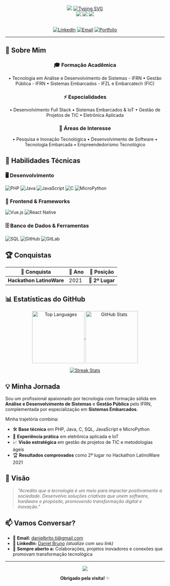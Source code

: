 <div align="center">

<!-- Header -->
<img src="https://capsule-render.vercel.app/api?type=waving&color=008B8B&height=120&section=header" />

<!-- Typing Animation -->
<a href="https://git.io/typing-svg">
  <img src="https://readme-typing-svg.herokuapp.com?font=Fira+Code&size=35&pause=1000&color=2B94C3&width=1150&lines=Olá!+Meu+nome+é+Daniel+Bruno;Desenvolvedor+Full+Stack+e+Embarcados;Seja+Bem-vindo+ao+meu+perfil!" alt="Typing SVG" />
</a>

<!-- Badges -->
<div align="center">
  <img src="https://img.shields.io/badge/Full%20Stack-Developer-008B8B?style=for-the-badge" />
  <img src="https://img.shields.io/badge/Embedded-IoT-2B94C3?style=for-the-badge" />
  <img src="https://img.shields.io/badge/Project%20Management-AGILE-008B8B?style=for-the-badge" />
</div>

<br/>

<!-- Social Links -->
[![LinkedIn](https://img.shields.io/badge/LinkedIn-0077B5?style=for-the-badge&logo=linkedin&logoColor=white)](https://linkedin.com/in/seu-perfil)
[![Email](https://img.shields.io/badge/Email-D14836?style=for-the-badge&logo=gmail&logoColor=white)](mailto:danielbrito.ti@gmail.com)
[![Portfolio](https://img.shields.io/badge/Portfolio-000000?style=for-the-badge&logo=About.me&logoColor=white)](https://seu-portfolio.com)

</div>

---

## 🚀 Sobre Mim

<div align="center">

### 🎓 **Formação Acadêmica**
• Tecnologia em Análise e Desenvolvimento de Sistemas - IFRN
• Gestão Pública - IFRN
• Sistemas Embarcados - IFZL e Embarcatech (FIC)


### ⚡ **Especialidades**
• Desenvolvimento Full Stack
• Sistemas Embarcados & IoT
• Gestão de Projetos de TIC
• Eletrônica Aplicada


### 🔭 **Áreas de Interesse**
• Pesquisa e Inovação Tecnológica
• Desenvolvimento de Software
• Tecnologia Embarcada
• Empreendedorismo Tecnológico


</div>

## 💼 Habilidades Técnicas

### 🖥️ **Desenvolvimento**
![PHP](https://img.shields.io/badge/PHP-777BB4?style=for-the-badge&logo=php&logoColor=white)
![Java](https://img.shields.io/badge/Java-ED8B00?style=for-the-badge&logo=java&logoColor=white)
![JavaScript](https://img.shields.io/badge/JavaScript-F7DF1E?style=for-the-badge&logo=javascript&logoColor=black)
![C](https://img.shields.io/badge/C-00599C?style=for-the-badge&logo=c&logoColor=white)
![MicroPython](https://img.shields.io/badge/MicroPython-2B5B84?style=for-the-badge&logo=python&logoColor=white)

### 🎨 **Frontend & Frameworks**
![Vue.js](https://img.shields.io/badge/Vue.js-4FC08D?style=for-the-badge&logo=vue.js&logoColor=white)
![React Native](https://img.shields.io/badge/React_Native-20232A?style=for-the-badge&logo=react&logoColor=61DAFB)

### 🗄️ **Banco de Dados & Ferramentas**
![SQL](https://img.shields.io/badge/SQL-4479A1?style=for-the-badge&logo=postgresql&logoColor=white)
![GitHub](https://img.shields.io/badge/GitHub-100000?style=for-the-badge&logo=github&logoColor=white)
![GitLab](https://img.shields.io/badge/GitLab-330F63?style=for-the-badge&logo=gitlab&logoColor=white)

## 🏆 Conquistas

<div align="center">

| **🎯 Conquista** | **📅 Ano** | **🏅 Posição** |
|------------------|------------|----------------|
| **Hackathon LatinoWare** | 2021 | **🥈 2º Lugar** |

</div>

## 📊 Estatísticas do GitHub

<div align="center">

<!-- Stats Grid -->
<p align="center">
  <a href="https://github.com/anuraghazra/github-readme-stats">
    <img height="165" align="center" src="https://github-readme-stats.vercel.app/api/top-langs?username=DanielBrunno&layout=compact&langs_count=8&theme=nord&title_color=008B8B&bg_color=151515&border_color=323232&locale=pt-br" alt="Top Languages" />
  </a>
  <a href="https://github.com/anuraghazra/github-readme-stats">
    <img height="165" align="center" src="https://github-readme-stats.vercel.app/api?username=DanielBrunno&show_icons=true&theme=nord&title_color=008B8B&icon_color=2B94C3&bg_color=151515&border_color=323232&locale=pt-br&include_all_commits=true&count_private=true" alt="GitHub Stats" />
  </a>
</p>

<!-- Streak Stats -->
<p align="center">
  <a href="https://github.com/DenverCoder1/github-readme-streak-stats">
    <img align="center" src="https://github-readme-streak-stats.herokuapp.com/?user=DanielBrunno&theme=dark&ring=008B8B&fire=2B94C3&currStreakLabel=008B8B&border=323232&sideNums=FFFFFF&currStreakNum=FFFFFF&sideLabels=FFFFFF&locale=pt_br" alt="Streak Stats" />
  </a>
</p>

</div>

## 💡 Minha Jornada

Sou um profissional apaixonado por tecnologia com formação sólida em **Análise e Desenvolvimento de Sistemas** e **Gestão Pública** pelo IFRN, complementada por especialização em **Sistemas Embarcados**. 

Minha trajetória combina:
- 🛠 **Base técnica** em PHP, Java, C, SQL, JavaScript e MicroPython
- 🔌 **Experiência prática** em eletrônica aplicada e IoT
- 📈 **Visão estratégica** em gestão de projetos de TIC e metodologias ágeis
- 🏆 **Resultados comprovados** como 2º lugar no Hackathon LatinoWare 2021

## 🌟 Visão

> *"Acredito que a tecnologia é um meio para impactar positivamente a sociedade. Desenvolvo soluções criativas que unem software, hardware e propósito, promovendo transformação digital e inovação."*

## 📫 Vamos Conversar?

- 📧 **Email:** [danielbrito.ti@gmail.com](mailto:danielbrito.ti@gmail.com)
- 💼 **LinkedIn:** [Daniel Bruno](https://linkedin.com/in/seu-perfil) *(atualize com seu link)*
- 🚀 **Sempre aberto a:** Colaborações, projetos inovadores e conexões que promovam transformação tecnológica

---

<div align="center">

<img src="https://capsule-render.vercel.app/api?type=waving&color=008B8B&height=120&section=footer" />

**Obrigado pela visita!** ✨

</div>

